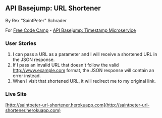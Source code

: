 ## API Basejump: URL Shortener
By Rex "SaintPeter" Schrader

For [Free Code Camp](http://freecodecamp.com) - [API Basejump: Timestamp Microservice](http://www.freecodecamp.com/challenges/basejump-url-shortener-microservice)

### User Stories

1. I can pass a URL as a parameter and I will receive a shortened URL in the JSON response.
2. If I pass an invalid URL that doesn't follow the valid http://www.example.com format, the JSON response will contain an error instead.
3. When I visit that shortened URL, it will redirect me to my original link.

### Live Site
[http://saintpeter-url-shortener.herokuapp.com](http://saintpeter-url-shortener.herokuapp.com)
